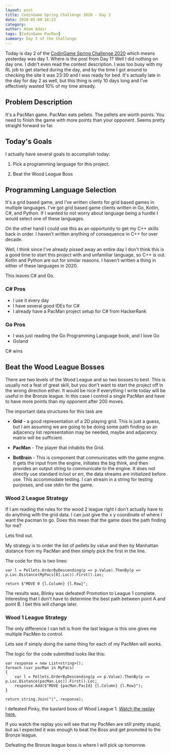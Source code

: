 ```yaml
---
layout: post
title: CodinGame Spring Challenge 2020 - Day 2
date: 2020-05-08 16:23
category: 
author: Adam Adair
tags: [CodinGame PacMan]
summary: Day 3 of the Challenge
---
```


Today is day 2 of the [CodinGame Spring Challenge 2020](https://www.codingame.com/contests/spring-challenge-2020) which means
yesterday was day 1. Where is the post from Day 1? Well I did nothing on day one. I didn't even read the contest 
description. I was too busy with my RL job to get started during the day, and by the time I got around to checking the 
site it was 23:30 and I was ready for bed. It's actually late in the day for day 2 as well, but this thing is only 10 days
long and I've effectively wasted 10% of my time already.

## Problem Description

It's a PacMan game. PacMan eats pellets. The pellets are worth points. You need to finish the game with more points than 
your opponent. Seems pretty straight forward so far.

## Today's Goals
I actually have several goals to accomplish today:

1. Pick a programming language for this project.

2. Beat the Wood League Boss

## Programming Language Selection
It's a grid based game, and I've written clients for grid based games in multiple languages. I've got grid based game clients
written in Go, Kotlin, C#, and Python. If I wanted to not worry about language being a hurdle I would select one of these languages.

On the other hand I could use this as an opportunity to get my C++ skills back in order. I haven't written anything of 
consequence in C++ for over decade. 

Well, I think since I've already pissed away an entire day I don't think this is a good time to start this project with 
and unfamiliar language, so C++ is out. Kotlin and Python are out for similar reasons. I haven't written a thing in 
either of these languages in 2020.

This leaves C# and Go. 

### C# Pros
+ I use it every day
+ I have several good IDEs for C#
+ I already have a PacMan project setup for C# from HackerRank

### Go Pros
+ I was just reading the Go Programming Language book, and I love Go
+ Goland

C# wins

## Beat the Wood League Bosses
There are two levels of the Wood League and so two bosses to best. This is usually not a feat of great skill, but you don't want to start the project off in the wrong direction either. It would be nice if everything I write today will be useful in the Bronze league. In this case I control a single PacMan and have to have more points than my opponent after 200 moves.

The important data structures for this task are
+ **Grid** - a good representation of a 2D playing grid. This is just a guess, but I am assuming we are going to be doing some path finding so an adjacency list representation may be needed, maybe and adjacency matrix will be sufficient. 
  
+ **PacMan** - The player that inhabits the Grid.

+ **BotBrain** - This is component that communicates with the game engine. It gets the input from the engine, initiates the big think, and then provides an output string to communicate to the engine. It does not directly use standard in/out or err, the data streams are initialized before use. This accommodate testing. I can stream in a string for testing purposes, and use stdin for the game.

### Wood 2 League Strategy 
If I am reading the rules for the wood 2 league right I don't actually have to do anything with the grid data. I can just
give the x y coordinate of where I want the pacman to go. Does this mean that the game does the path finding for me?

Lets find out.

My strategy is to order the list of pellets by value and then by Manhattan distance from my PacMan and then simply pick the first in the line.

The code for this is two lines:
```
var l = Pellets.OrderByDescending(p => p.Value).ThenBy(p => p.Loc.Distance(MyPacs[0].Loc)).First().Loc;

return $"MOVE 0 {l.Column} {l.Row}";
```
The results was, Blinky was defeated! Promotion to League 1 complete. Interesting that I don't have to determine the best path between point A and point B. I bet this will change later. 

### Wood 1 League Strategy
The only difference I can tell is from the last league is this one gives me multiple PacMen to control.

Lets see if simply doing the same thing for each of my PacMen will works.

The logic for the code submitted looks like this:
```
var response = new List<string>();
foreach (var pacMan in MyPacs)
{
    var l = Pellets.OrderByDescending(p => p.Value).ThenBy(p => p.Loc.Distance(pacMan.Loc)).First().Loc;
    response.Add($"MOVE {pacMan.PacId} {l.Column} {l.Row}");
}

return string.Join("|", response);
```

I defeated Pinky, the bastard boss of Wood League 1. [Watch the replay here.](https://www.codingame.com/replay/459287251)


If you watch the replay you will see that my PacMen are still pretty stupid, but as I expected it was enough to beat the Boss and get promoted to the Bronze league. 

Defeating the Bronze league boss is where I will pick up tomorrow. 